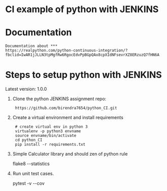 # CI example of python with JENKINS
Documentation
===
    Documentation about ***
    https://realpython.com/python-continuous-integration/?fbclid=IwAR1jJLLN3tpMgfRw6RgocEdvPpBGpQAx8cpXIdNFsevrXZ8ERzuzQ7fHN6A

Steps to setup python with JENKINS
===
   Latest version: 1.0.0

1) Clone the python JENKINS  assignment repo:

        https://github.com/birendra7654/python_CI.git

2) Create a virtual environment and install requirements

        # create virtual env in python 3
        virtualenv -p python3 envname
        source envname/bin/activate
        cd python_CI
        pip install -r requirements.txt

4) Simple Calculator library and should zen of python rule

	flake8 --statistics

5) Run unit test cases.

	pytest -v --cov
